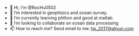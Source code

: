 - 👋 Hi, I’m @RocHu0502
- 👀 I’m interested in geophisics and ocean survey.
- 🌱 I’m currently learning phthon and good at matlab.
- 💞️ I’m looking to collaborate on ocean data processing
- 📫 How to reach me? Send email to me: hp_2017@aliyun.com

<!---
RocHu0502/RocHu0502 is a ✨ special ✨ repository because its `README.md` (this file) appears on your GitHub profile.
You can click the Preview link to take a look at your changes.
--->
